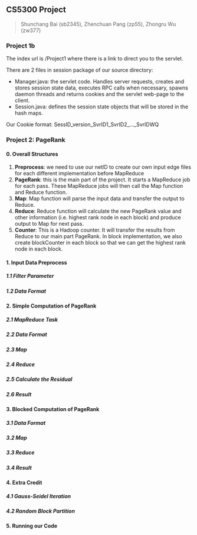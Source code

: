 ## CS5300 Project
> Shunchang Bai (sb2345), Zhenchuan Pang (zp55), Zhongru Wu (zw377)

### Project 1b
The index url is /Project1 where there is a link to direct you to the servlet.

There are 2 files in session package of our source directory:
- Manager.java: the servlet code. Handles server requests, creates and stores session state data, 
executes RPC calls when necessary, spawns daemon threads and returns cookies and the servlet web-page 
to the client.
- Session.java: defines the session state objects that will be stored in the hash maps.

Our Cookie format: SessID_version_SvrID1_SvrID2_..._SvrIDWQ

### Project 2: PageRank

#### 0. Overall Structures

1. **Preprocess**: we need to use our netID to create our own input edge files for each different implementation before MapReduce
2. **PageRank**: this is the main part of the project. It starts a MapReduce job for each pass. These MapReduce jobs will then call the Map function and Reduce function.
3. **Map**: Map function will parse the input data and transfer the output to Reduce.
4. **Reduce**: Reduce function will calculate the new PageRank value and other information (i.e. highest rank node in each block) and produce output to Map for next pass.
5. **Counter**: This is a Hadoop counter. It will transfer the results from Reduce to our main part PageRank. In block implementation, we also create blockCounter in each block so that we can get the highest rank node in each block.

#### 1. Input Data Preprocess

##### 1.1 Filter Parameter

##### 1.2 Data Format 

####  2. Simple Computation of PageRank

##### 2.1 MapReduce Task

##### 2.2 Data Format

##### 2.3 Map

##### 2.4 Reduce

##### 2.5 Calculate the Residual

##### 2.6 Result

#### 3. Blocked Computation of PageRank

##### 3.1 Data Format

##### 3.2 Map

##### 3.3 Reduce

##### 3.4 Result

#### 4. Extra Credit

##### 4.1 Gauss-Seidel Iteration

##### 4.2 Random Block Partition

#### 5. Running our Code

